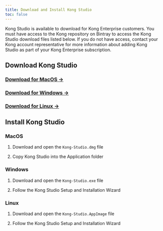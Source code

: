 ```yaml
---
title: Download and Install Kong Studio
toc: false
---
```

Kong Studio is available to download for Kong Enterprise customers. You must have access to the Kong repository on Bintray to access the Kong Studio download files listed below. If you do not have access, contact your Kong account representative for more information about adding Kong Studio as part of your Kong Enterprise subscription.

## Download Kong Studio

<div class="docs-grid">
  <div class="docs-grid-block">
    <h3>
        <a href="https://bintray.com/kong/studio/desktop#files" target="_blank">Download for MacOS &rarr;</a>
    </h3>
  </div>
    <div class="docs-grid-block">
    <h3>
        <a href="https://bintray.com/kong/studio/desktop#files"  target="_blank">Download for Windows &rarr;</a>
    </h3>
  </div>
    <div class="docs-grid-block">
    <h3>
        <a href="https://bintray.com/kong/studio/desktop#files"  target="_blank">Download for Linux &rarr;</a>
    </h3>
  </div>
</div>

## Install Kong Studio

### MacOS

1. Download and open the `Kong-Studio.dmg` file

2. Copy Kong Studio into the Application folder


### Windows

1. Download and open the `Kong-Studio.exe` file

2. Follow the Kong Studio Setup and Installation Wizard


### Linux

1. Download and open the `Kong-Studio.AppImage` file

2. Follow the Kong Studio Setup and Installation Wizard
